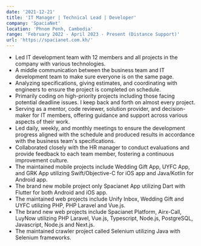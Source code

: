 ```yaml
---
date: '2021-12-21'
title: 'IT Manager | Technical Lead | Developer'
company: 'SpaciaNet'
location: 'Phnom Penh, Cambodia'
range: 'February 2022 - April 2023 - Present (Distance Support)'
url: 'https://spacianet.com.kh/'
---
```


- Led IT development team with 12 members and all projects in the company with various technologies. 
- A middle communication between the business team and IT development team to make sure everyone is on the same page.
- Analyzing specifications, giving estimates, and coordinating with engineers to ensure the project is completed on schedule.
- Primarily coding on high-priority projects including those facing potential deadline issues.  I keep back and forth on almost every project.
- Serving as a mentor, code reviewer, solution provider, and decision-maker for IT members, offering guidance and support across various aspects of their work.
- Led daily, weekly, and monthly meetings to ensure the development progress aligned with the schedule and produced results in accordance with the business team's specifications.
- Collaborated closely with the HR manager to conduct evaluations and provide feedback to each team member, fostering a continuous improvement culture.
- The maintained mobile projects include Wedding Gift App, UYFC App, and GRK App utilizing Swift/Objective-C for iOS app and Java/Kotlin for Android app.
- The brand new mobile project only Spacianet App utilizing Dart with Flutter for both Android and iOS app.
- The maintained web projects include Unify Inbox, Wedding Gift and UYFC utilizing PHP, PHP Laravel and Vue.js.
- The brand new web projects include Spacianet Platform, Airx-Call, LuyNow utilizing PHP Laravel, Vue.js, Typescript, Node.js, PostgreSQL, Javascript, Node.js and Next.js.
- The maintained crawler project called Selenium utilizing Java with Selenium frameworks.
